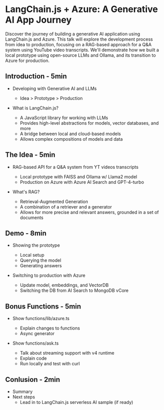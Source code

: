 # LangChain.js + Azure: A Generative AI App Journey

Discover the journey of building a generative AI application using LangChain.js and Azure. This talk will explore the development process from idea to production, focusing on a RAG-based approach for a Q&A system using YouTube video transcripts. We'll demonstrate how we built a local prototype using open-source LLMs and Ollama, and its transition to Azure for production. 

## Introduction - 5min

- Developing with Generative AI and LLMs
  * Idea > Prototype > Production

- What is LangChain.js?
  * A JavaScript library for working with LLMs
  * Provides high-level abstractions for models, vector databases, and more
  * A bridge between local and cloud-based models
  * Allows complex compositions of models and data

## The Idea - 5min

- RAG-based API for a Q&A system from YT videos transcripts
  * Local prototype with FAISS and Ollama w/ Llama2 model
  * Production on Azure with Azure AI Search and GPT-4-turbo

- What's RAG?
  * Retrieval-Augmented Generation
  * A combination of a retriever and a generator
  * Allows for more precise and relevant answers, grounded in a set of documents

## Demo - 8min

- Showing the prototype
  * Local setup
  * Querying the model
  * Generating answers

- Switching to production with Azure
  * Update model, embeddings, and VectorDB
  * Switching the DB from AI Search to MongoDB vCore

## Bonus Functions - 5min

- Show functions/lib/azure.ts
  * Explain changes to functions
  * Async generator

- Show functions/ask.ts
  * Talk about streaming support with v4 runtime
  * Explain code
  * Run locally and test with curl

## Conlusion - 2min

- Summary
- Next steps
  * Lead in to LangChain.js serverless AI sample (if ready)
